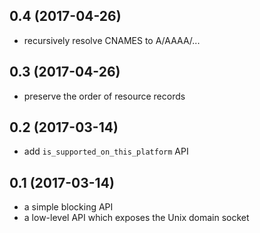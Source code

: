 ## 0.4 (2017-04-26)
- recursively resolve CNAMES to A/AAAA/...

## 0.3 (2017-04-26)
- preserve the order of resource records

## 0.2 (2017-03-14)
- add `is_supported_on_this_platform` API

## 0.1 (2017-03-14)
- a simple blocking API
- a low-level API which exposes the Unix domain socket
